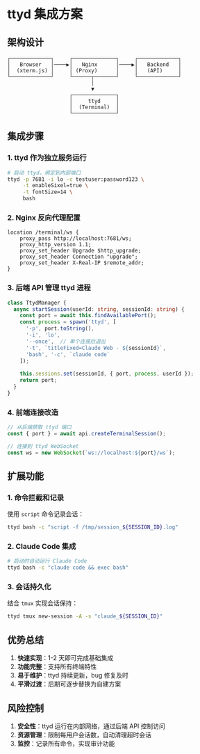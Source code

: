 # ttyd 集成方案

## 架构设计

```
┌─────────────┐     ┌──────────────┐     ┌─────────────┐
│   Browser   │────▶│   Nginx      │────▶│   Backend   │
│  (xterm.js) │     │ (Proxy)      │     │   (API)     │
└─────────────┘     └──────┬───────┘     └─────────────┘
                           │
                           ▼
                    ┌──────────────┐
                    │     ttyd     │
                    │  (Terminal)  │
                    └──────────────┘
```

## 集成步骤

### 1. ttyd 作为独立服务运行
```bash
# 启动 ttyd，绑定到内部端口
ttyd -p 7681 -i lo -c testuser:password123 \
     -t enableSixel=true \
     -t fontSize=14 \
     bash
```

### 2. Nginx 反向代理配置
```nginx
location /terminal/ws {
    proxy_pass http://localhost:7681/ws;
    proxy_http_version 1.1;
    proxy_set_header Upgrade $http_upgrade;
    proxy_set_header Connection "upgrade";
    proxy_set_header X-Real-IP $remote_addr;
}
```

### 3. 后端 API 管理 ttyd 进程
```typescript
class TtydManager {
  async startSession(userId: string, sessionId: string) {
    const port = await this.findAvailablePort();
    const process = spawn('ttyd', [
      '-p', port.toString(),
      '-i', 'lo',
      '--once',  // 单个连接后退出
      '-t', `titleFixed=Claude Web - ${sessionId}`,
      'bash', '-c', `claude code`
    ]);
    
    this.sessions.set(sessionId, { port, process, userId });
    return port;
  }
}
```

### 4. 前端连接改造
```typescript
// 从后端获取 ttyd 端口
const { port } = await api.createTerminalSession();

// 连接到 ttyd WebSocket
const ws = new WebSocket(`ws://localhost:${port}/ws`);
```

## 扩展功能

### 1. 命令拦截和记录
使用 `script` 命令记录会话：
```bash
ttyd bash -c "script -f /tmp/session_${SESSION_ID}.log"
```

### 2. Claude Code 集成
```bash
# 启动时自动运行 Claude Code
ttyd bash -c "claude code && exec bash"
```

### 3. 会话持久化
结合 `tmux` 实现会话保持：
```bash
ttyd tmux new-session -A -s "claude_${SESSION_ID}"
```

## 优势总结

1. **快速实现**：1-2 天即可完成基础集成
2. **功能完整**：支持所有终端特性
3. **易于维护**：ttyd 持续更新，bug 修复及时
4. **平滑过渡**：后期可逐步替换为自建方案

## 风险控制

1. **安全性**：ttyd 运行在内部网络，通过后端 API 控制访问
2. **资源管理**：限制每用户会话数，自动清理超时会话
3. **监控**：记录所有命令，实现审计功能